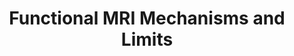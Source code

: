 ---
title: "Functional MRI Mechanisms and Limits"
project_id: 
date: 
conference_id: ""
presenters:
   - peter_bandettini
summary: "Georgetown University, Washington DC"
file: /assets/presentations/
filename: 
layout: presentation
---